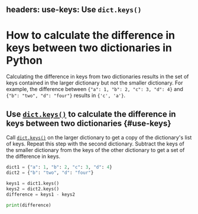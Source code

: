 headers:
  use-keys: Use `dict.keys()`
---
# How to calculate the difference in keys between two dictionaries in Python
Calculating the difference in keys from two dictionaries results in the set of keys contained in the larger dictionary but not the smaller dictionary. For example, the difference between `{"a": 1, "b": 2, "c": 3, "d": 4}` and `{"b": "two", "d": "four"}` results in `{'c', 'a'}`.

## Use [`dict.keys()`](kite-sym:builtins.dict.keys) to calculate the difference in keys between two dictionaries {#use-keys}
Call [`dict.keys()`](kite-sym:builtins.dict.keys) on the larger dictionary to get a copy of the dictionary's list of keys. Repeat this step  with the second dictionary. Subtract the keys of the smaller dictionary from the keys of the other dictionary to get a set of the difference in keys.
```python
dict1 = {"a": 1, "b": 2, "c": 3, "d": 4}
dict2 = {"b": "two", "d": "four"}

keys1 = dict1.keys()
keys2 = dict2.keys()
difference = keys1 - keys2

print(difference)
```
